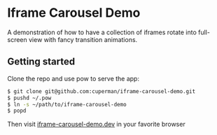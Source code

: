 # Iframe Carousel Demo

A demonstration of how to have a collection of iframes rotate into full-screen view with fancy transition animations.

## Getting started

Clone the repo and use pow to serve the app:

```bash
$ git clone git@github.com:cuperman/iframe-carousel-demo.git
$ pushd ~/.pow
$ ln -s ~/path/to/iframe-carousel-demo
$ popd
```

Then visit [iframe-carousel-demo.dev](http://iframe-carousel-demo.dev/) in your favorite browser
